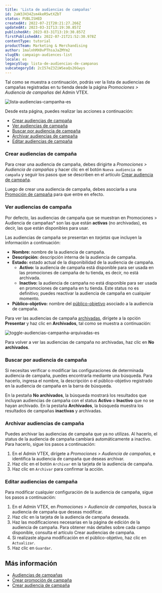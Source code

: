 ```yaml
---
title: 'Lista de audiencias de campañas'
id: 2aW3JH34Zsm4keR5wtXZbT
status: PUBLISHED
createdAt: 2022-07-21T20:21:27.266Z
updatedAt: 2023-03-31T13:19:30.857Z
publishedAt: 2023-03-31T13:19:30.857Z
firstPublishedAt: 2022-07-21T21:52:30.978Z
contentType: tutorial
productTeam: Marketing & Merchandising
author: 1malnhMX0vPThsaJaZMYm2
slugEN: campaign-audiences-list
locale: es
legacySlug: lista-de-audiencias-de-campanas
subcategoryId: 2cI57eZ3ZiWSeaQs26Gwys
---
```


Tal como se muestra a continuación, podrás ver la lista de audiencias de campañas registradas en tu tienda desde la página *Promociones > Audiencia de campañas* del Admin VTEX.

![lista-audiencias-campanha-es](https://images.ctfassets.net/alneenqid6w5/3OyfWyVN0MMA5qpgjxtGyM/e4d2a074233382a8563b46391f15f446/lista-audiencias-campanha-es.png)

Desde esta página, puedes realizar las acciones a continuación:

* [Crear audiencias de campaña](#crear-audiencias-de-campana)
* [Ver audiencias de campaña](#ver-audiencias-de-campana)
* [Buscar por audiencia de campaña](#buscar-por-audiencia-de-campana)
* [Archivar audiencias de campaña](#archivar-audiencias-de-campana)
* [Editar audiencias de campaña](#editar-audiencias-de-campana)

### Crear audiencias de campaña

Para crear una audiencia de campaña, debes dirigirte a *Promociones > Audiencia de campañas* y hacer clic en el botón `Nueva audiencia de campaña` y seguir los pasos que se describen en el artículo [Crear audiencia de campaña](/es/tutorial/crear-audiencia-de-campanas--6cnuDZJzIkIeocewAQQK4K).

<div class="alert alert-warning">
  <p>Luego de crear una audiencia de campaña, debes asociarla a una <a href="https://help.vtex.com/es/tutorial/promocion-de-campana--1ChYXhK2AQGuS6wAqS8Ume">Promoción de campaña</a> para que entre en efecto.</p>
</div>

### Ver audiencias de campaña

Por defecto, las audiencias de campaña que se muestran en Promociones > Audiencia de campañas* son las que están **activas** (no archivadas), es decir, las que están disponibles para usar.

Las audiencias de campaña se presentan en _tarjetas_ que incluyen la información a continuación:

* **Nombre:** nombre de la audiencia de campaña.
* **Descripción:** descripción interna de la audiencia de campaña.
* **Estado:** estado actual de la disponibilidad de la audiencia de campaña.
    * **Activo:** la audiencia de campaña está disponible para ser usada en las promociones de campaña de tu tienda, es decir, no está archivada.
    * **Inactivo:** la audiencia de campaña no está disponible para ser usada en promociones de campaña en tu tienda. Este status no es definitivo; puedes reactivar la audiencia de campaña en cualquier momento.
* **Público-objetivo:** nombre del [público-objetivo](/es/tutorial/audiencias-de-campanas--3o7lhpNseXY2WmjZO0gQ6m#publico-objetivo) asociado a la audiencia de campaña.

Para ver las audiencias de campaña [archivadas](#archivar-audiencias-de-campana), dirígete a la opción **Presentar** y haz clic en **Archivados**, tal como se muestra a continuación:

![toggle-audiencias-campanha-arquivadas-es](https://images.ctfassets.net/alneenqid6w5/7CMyMTQVHoWU7h8NMGlmwA/8c1426c228b3415d28557c63bb7efc27/toggle-audiencias-campanha-arquivadas-es.png)

Para volver a ver las audiencias de campaña no archivadas, haz clic en **No archivados**.

### Buscar por audiencia de campaña

Si necesitas verificar o modificar las configuraciones de determinada audiencia de campaña, puedes encontrarla mediante una búsqueda. Para hacerlo, ingresa el nombre, la descripción o el público-objetivo registrado en la audiencia de campaña en la barra de búsqueda.

En la pestaña **No archivados**, la búsqueda mostrará los resultados que incluyan audiencias de campaña con el status **Activo** o **Inactivo** que no se hayan archivado. En la pestaña **Archivados**, la búsqueda muestra los resultados de campañas **inactivas** y archivadas.

### Archivar audiencias de campaña

Puedes archivar las audiencias de campaña que ya no utilizas. Al hacerlo, el status de la audiencia de campaña cambiará automáticamente a inactivo. Para hacerlo, sigue los pasos a continuación:

1. En el Admin VTEX, dirígete a *Promociones > Audiencia de campañas*,  e identifica la audiencia de campaña que deseas archivar.
2. Haz clic en el botón `Archivar` en la tarjeta de la audiencia de campaña.
3. Haz clic en `Archivar` para confirmar la acción.

### Editar audiencias de campaña

Para modificar cualquier configuración de la audiencia de campaña, sigue los pasos a continuación:

1. En el Admin VTEX, en *Promociones > Audiencia de campañas*, busca la audiencia de campaña que deseas modificar.
2. Haz clic en la tarjeta de la audiencia de campaña deseada.
3. Haz las modificaciones necesarias en la página de edición de la audiencia de campaña. Para obtener más detalles sobre cada campo disponible, consulta el artículo Crear audiencias de campaña.
4. Si realizaste alguna modificación en el público-objetivo, haz clic en `Actualizar`.
5. Haz clic en `Guardar`.

## Más información

- [Audiencias de campañas](/es/tutorial/audiencias-de-campanas--3o7lhpNseXY2WmjZO0gQ6m)
- [Crear promoción de campaña](/es/tutorial/promocion-de-campana--1ChYXhK2AQGuS6wAqS8Ume)
- [Crear audiencia de campaña](/es/tutorial/crear-audiencia-de-campanas--6cnuDZJzIkIeocewAQQK4K)
